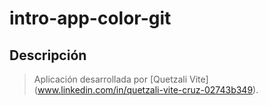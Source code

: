 # intro-app-color-git
## Descripción

> Aplicación desarrollada por [Quetzali Vite] (www.linkedin.com/in/quetzali-vite-cruz-02743b349).
